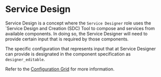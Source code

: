 
# Service Design

Service Design is a concept where the `Service Designer` role uses the `Service Design and Creation (SDC) Tool to compose and services from available components. In doing so, the Service Designer will need to provide certain input that is required by those components.

The specific configuration that represents input that at Service Designer can provide is designated in the component specification as `designer_editable`. 

Refer to the [Configuration Grid](/components/component-specification/configuration-grid) for more information.
